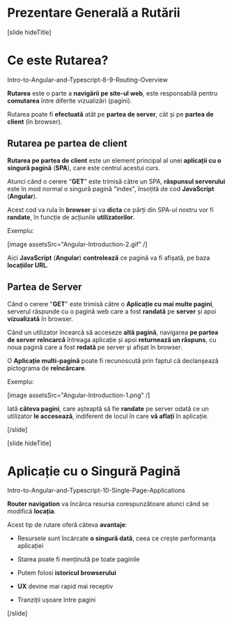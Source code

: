 # Prezentare Generală a Rutării

[slide hideTitle]

#  Ce este Rutarea?

Intro-to-Angular-and-Typescript-8-9-Routing-Overview

**Rutarea** este o parte a **navigării pe site-ul web**, este responsabilă pentru **comutarea** între diferite vizualizări (pagini).

Rutarea poate fi **efectuată** atât pe **partea de server**, cât și pe **partea de client** (în browser).

## Rutarea pe partea de client

**Rutarea pe partea de client** este un element principal al unei **aplicații cu o singură pagină** (**SPA**), care este centrul acestui curs.

Atunci când o cerere "**GET**" este trimisă către un SPA, **răspunsul serverului** este în mod normal o singură pagină "index", însoțită de cod **JavaScript** (**Angular**). 

Acest cod va rula în **browser** și va **dicta** ce părți din SPA-ul nostru vor fi **randate**, în funcție de acțiunile **utilizatorilor**.

Exemplu: 

[image assetsSrc="Angular-Introduction-2.gif" /]

Aici **JavaScript** (**Angular**) **controlează** ce pagină va fi afișată, pe baza **locațiilor URL**.

## Partea de Server

Când o cerere "**GET**" este trimisă către o **Aplicație cu mai multe pagini**, serverul răspunde cu o pagină web care a fost **randată** pe **server** și apoi **vizualizată** în browser.

Când un utilizator încearcă să acceseze **altă pagină**, navigarea **pe partea de server** **reîncarcă** întreaga aplicație și apoi **returnează un răspuns**, cu noua pagină care a fost **redată** pe server și afișat în browser.

O **Aplicație multi-pagină** poate fi recunoscută prin faptul că declanșează pictograma de **reîncărcare**.

Exemplu:

[image assetsSrc="Angular-Introduction-1.png" /]

Iată **câteva pagini**, care așteaptă să fie **randate** pe server odată ce un utilizator **le accesează**, indiferent de locul în care **vă aflați** în aplicație.

[/slide]

[slide hideTitle]

# Aplicație cu o Singură Pagină

Intro-to-Angular-and-Typescript-10-Single-Page-Applications

**Router navigation** va încărca resursa corespunzătoare atunci când se modifică **locația**.

Acest tip de rutare oferă câteva **avantaje**:

- Resursele sunt încărcate **o singură dată**, ceea ce crește performanța aplicației

- Starea poate fi menținută pe toate paginile

- Putem folosi **istoricul browserului**

- **UX** devine mai rapid mai receptiv

- Tranziții ușoare între pagini 

[/slide]
